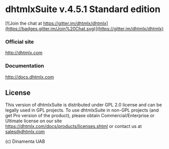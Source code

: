 dhtmlxSuite v.4.5.1 Standard edition
============

[![Join the chat at https://gitter.im/dhtmlx/dhtmlx](https://badges.gitter.im/Join%20Chat.svg)](https://gitter.im/dhtmlx/dhtmlx) 

### Official site

http://dhtmlx.com

### Documentation

http://docs.dhtmlx.com


License
----------

This version of dhtmlxSuite is distributed under GPL 2.0 license and can be legally used in GPL projects. To use dhtmlxSuite in non-GPL projects (and get Pro version of the product), please obtain Commercial/Enterprise or Ultimate license on our site https://dhtmlx.com/docs/products/licenses.shtml or contact us at sales@dhtmlx.com

(c) Dinamenta UAB
